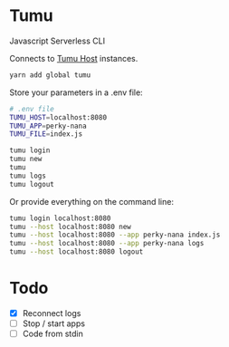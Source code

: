 # Tumu
Javascript Serverless CLI

Connects to [Tumu Host](https://github.com/tcoats/tumu-host) instances.

```bash
yarn add global tumu
```

Store your parameters in a .env file:

```bash
# .env file
TUMU_HOST=localhost:8080
TUMU_APP=perky-nana
TUMU_FILE=index.js
```

```bash
tumu login
tumu new
tumu
tumu logs
tumu logout
```

Or provide everything on the command line:

```bash
tumu login localhost:8080
tumu --host localhost:8080 new
tumu --host localhost:8080 --app perky-nana index.js
tumu --host localhost:8080 --app perky-nana logs
tumu --host localhost:8080 logout
```

# Todo
- [x] Reconnect logs
- [ ] Stop / start apps
- [ ] Code from stdin
